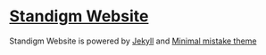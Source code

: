 # [Standigm Website](http://www.standigm.com)

Standigm Website is powered by [Jekyll](http://jekyllrb.com/) and [Minimal mistake theme](https://mmistakes.github.io/minimal-mistakes/)
